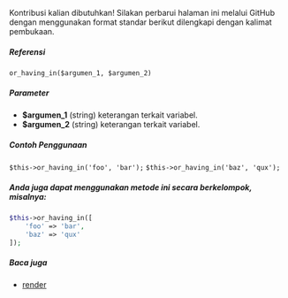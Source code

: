 Kontribusi kalian dibutuhkan!
Silakan perbarui halaman ini melalui GitHub dengan menggunakan format standar berikut dilengkapi dengan kalimat pembukaan.

##### Referensi

`or_having_in($argumen_1, $argumen_2)`

##### Parameter
* **$argumen_1** (string) keterangan terkait variabel.
* **$argumen_2** (string) keterangan terkait variabel.

##### Contoh Penggunaan
`$this->or_having_in('foo', 'bar');`
`$this->or_having_in('baz', 'qux');`


##### Anda juga dapat menggunakan metode ini secara berkelompok, misalnya:
```php
$this->or_having_in([
    'foo' => 'bar',
    'baz' => 'qux'
]);
```

##### Baca juga
* [render](./render)
